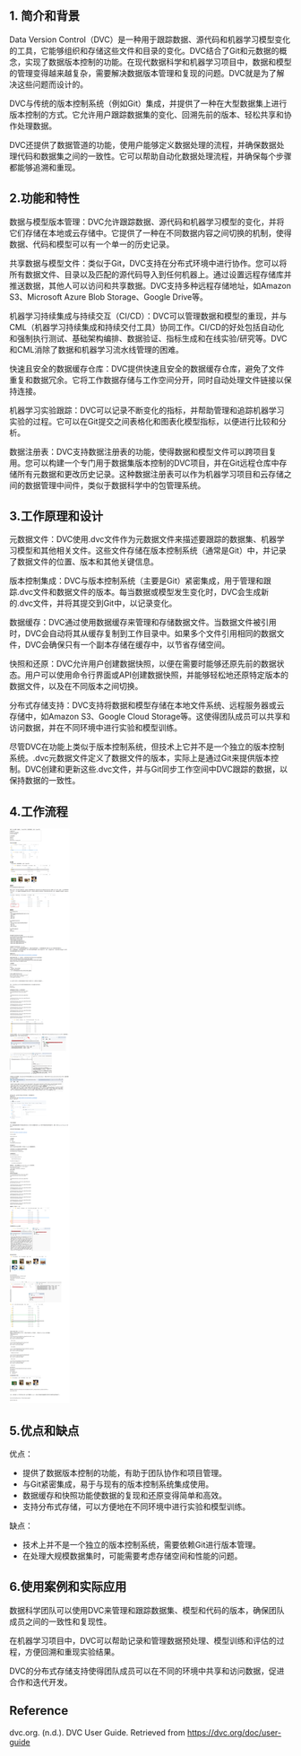 ## 1. 简介和背景

Data Version Control（DVC）是一种用于跟踪数据、源代码和机器学习模型变化的工具，它能够组织和存储这些文件和目录的变化。DVC结合了Git和元数据的概念，实现了数据版本控制的功能。在现代数据科学和机器学习项目中，数据和模型的管理变得越来越复杂，需要解决数据版本管理和复现的问题。DVC就是为了解决这些问题而设计的。

DVC与传统的版本控制系统（例如Git）集成，并提供了一种在大型数据集上进行版本控制的方式。它允许用户跟踪数据集的变化、回溯先前的版本、轻松共享和协作处理数据。

 DVC还提供了数据管道的功能，使用户能够定义数据处理的流程，并确保数据处理代码和数据集之间的一致性。它可以帮助自动化数据处理流程，并确保每个步骤都能够追溯和重现。

 

 

## 2.功能和特性

数据与模型版本管理：DVC允许跟踪数据、源代码和机器学习模型的变化，并将它们存储在本地或云存储中。它提供了一种在不同数据内容之间切换的机制，使得数据、代码和模型可以有一个单一的历史记录。

 

共享数据与模型文件：类似于Git，DVC支持在分布式环境中进行协作。您可以将所有数据文件、目录以及匹配的源代码导入到任何机器上。通过设置远程存储库并推送数据，其他人可以访问和共享数据。DVC支持多种远程存储地址，如Amazon S3、Microsoft Azure Blob Storage、Google Drive等。

 

机器学习持续集成与持续交互（CI/CD）：DVC可以管理数据和模型的重现，并与CML（机器学习持续集成和持续交付工具）协同工作。CI/CD的好处包括自动化和强制执行测试、基础架构编排、数据验证、指标生成和在线实验/研究等。DVC和CML消除了数据和机器学习流水线管理的困难。

 

快速且安全的数据缓存仓库：DVC提供快速且安全的数据缓存仓库，避免了文件重复和数据冗余。它将工作数据存储与工作空间分开，同时自动处理文件链接以保持连接。

 

机器学习实验跟踪：DVC可以记录不断变化的指标，并帮助管理和追踪机器学习实验的过程。它可以在Git提交之间表格化和图表化模型指标，以便进行比较和分析。

 

数据注册表：DVC支持数据注册表的功能，使得数据和模型文件可以跨项目复用。您可以构建一个专门用于数据集版本控制的DVC项目，并在Git远程仓库中存储所有元数据和更改历史记录。这种数据注册表可以作为机器学习项目和云存储之间的数据管理中间件，类似于数据科学中的包管理系统。

## 3.工作原理和设计

元数据文件：DVC使用.dvc文件作为元数据文件来描述要跟踪的数据集、机器学习模型和其他相关文件。这些文件存储在版本控制系统（通常是Git）中，并记录了数据文件的位置、版本和其他关键信息。

版本控制集成：DVC与版本控制系统（主要是Git）紧密集成，用于管理和跟踪.dvc文件和数据文件的版本。每当数据或模型发生变化时，DVC会生成新的.dvc文件，并将其提交到Git中，以记录变化。

数据缓存：DVC通过使用数据缓存来管理和存储数据文件。当数据文件被引用时，DVC会自动将其从缓存复制到工作目录中。如果多个文件引用相同的数据文件，DVC会确保只有一个副本存储在缓存中，以节省存储空间。

快照和还原：DVC允许用户创建数据快照，以便在需要时能够还原先前的数据状态。用户可以使用命令行界面或API创建数据快照，并能够轻松地还原特定版本的数据文件，以及在不同版本之间切换。

分布式存储支持：DVC支持将数据和模型存储在本地文件系统、远程服务器或云存储中，如Amazon S3、Google Cloud Storage等。这使得团队成员可以共享和访问数据，并在不同环境中进行实验和模型训练。

 

尽管DVC在功能上类似于版本控制系统，但技术上它并不是一个独立的版本控制系统。.dvc元数据文件定义了数据文件的版本，实际上是通过Git来提供版本控制。DVC创建和更新这些.dvc文件，并与Git同步工作空间中DVC跟踪的数据，以保持数据的一致性。



## 4.工作流程

![image-20231021170834182](assets\dvc_process.png)

## 5.优点和缺点

优点：

- 提供了数据版本控制的功能，有助于团队协作和项目管理。
- 与Git紧密集成，易于与现有的版本控制系统集成使用。
- 数据缓存和快照功能使数据的复现和还原变得简单和高效。
- 支持分布式存储，可以方便地在不同环境中进行实验和模型训练。

缺点：

- 技术上并不是一个独立的版本控制系统，需要依赖Git进行版本管理。
- 在处理大规模数据集时，可能需要考虑存储空间和性能的问题。

 

## 6.使用案例和实际应用

 

数据科学团队可以使用DVC来管理和跟踪数据集、模型和代码的版本，确保团队成员之间的一致性和复现性。

在机器学习项目中，DVC可以帮助记录和管理数据预处理、模型训练和评估的过程，方便回溯和重现实验结果。

DVC的分布式存储支持使得团队成员可以在不同的环境中共享和访问数据，促进合作和迭代开发。

 

 

## Reference

dvc.org. (n.d.). DVC User Guide. Retrieved from https://dvc.org/doc/user-guide
